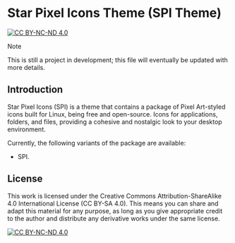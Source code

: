 # Star Pixel Icons Theme (SPI Theme)

[![CC BY-NC-ND 4.0][cc-by-nc-nd-shield]][cc-by-nc-nd]

> [!NOTE]  
> This is still a project in development; this file will eventually be updated with more details.

## Introduction

Star Pixel Icons (SPI) is a theme that contains a package of Pixel Art-styled icons built for Linux, being free and open-source. Icons for applications, folders, and files, providing a cohesive and nostalgic look to your desktop environment.

Currently, the following variants of the package are available:

- SPI.

## License

This work is licensed under the Creative Commons Attribution-ShareAlike 4.0 International License (CC BY-SA 4.0). This means you can share and adapt this material for any purpose, as long as you give appropriate credit to the author and distribute any derivative works under the same license.

[![CC BY-NC-ND 4.0][cc-by-nc-nd-image]][cc-by-nc-nd]

[cc-by-nc-nd]: http://creativecommons.org/licenses/by-nc-nd/4.0/
[cc-by-nc-nd-image]: https://licensebuttons.net/l/by-nc-nd/4.0/88x31.png
[cc-by-nc-nd-shield]: https://img.shields.io/badge/License-CC%20BY--NC--ND%204.0-lightgrey.svg
